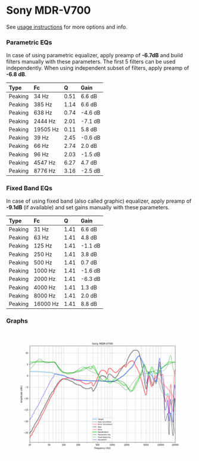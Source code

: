 # Sony MDR-V700
See [usage instructions](https://github.com/jaakkopasanen/AutoEq#usage) for more options and info.

### Parametric EQs
In case of using parametric equalizer, apply preamp of **-6.7dB** and build filters manually
with these parameters. The first 5 filters can be used independently.
When using independent subset of filters, apply preamp of **-6.8 dB**.

| Type    | Fc       |    Q | Gain    |
|:--------|:---------|:-----|:--------|
| Peaking | 34 Hz    | 0.51 | 6.6 dB  |
| Peaking | 385 Hz   | 1.14 | 6.6 dB  |
| Peaking | 638 Hz   | 0.74 | -4.6 dB |
| Peaking | 2444 Hz  | 2.01 | -7.1 dB |
| Peaking | 19505 Hz | 0.11 | 5.8 dB  |
| Peaking | 39 Hz    | 2.45 | -0.6 dB |
| Peaking | 66 Hz    | 2.74 | 2.0 dB  |
| Peaking | 96 Hz    | 2.03 | -1.5 dB |
| Peaking | 4547 Hz  | 6.27 | 4.7 dB  |
| Peaking | 8776 Hz  | 3.16 | -2.5 dB |

### Fixed Band EQs
In case of using fixed band (also called graphic) equalizer, apply preamp of **-9.1dB**
(if available) and set gains manually with these parameters.

| Type    | Fc       |    Q | Gain    |
|:--------|:---------|:-----|:--------|
| Peaking | 31 Hz    | 1.41 | 6.6 dB  |
| Peaking | 63 Hz    | 1.41 | 4.8 dB  |
| Peaking | 125 Hz   | 1.41 | -1.1 dB |
| Peaking | 250 Hz   | 1.41 | 3.8 dB  |
| Peaking | 500 Hz   | 1.41 | 0.7 dB  |
| Peaking | 1000 Hz  | 1.41 | -1.6 dB |
| Peaking | 2000 Hz  | 1.41 | -6.3 dB |
| Peaking | 4000 Hz  | 1.41 | 1.3 dB  |
| Peaking | 8000 Hz  | 1.41 | 2.0 dB  |
| Peaking | 16000 Hz | 1.41 | 8.8 dB  |

### Graphs
![](./Sony%20MDR-V700.png)